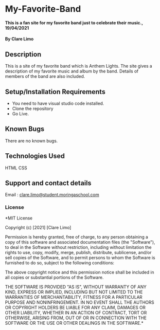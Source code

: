 # My-Favorite-Band
#### This is a fan site for my favorite band just to celebrate their music., 19/04/2021
#### By **Clare Limo**
## Description
This is a site of my favorite band which is Anthem Lights. The site gives a description of my favorite music and album by the band. Details of members of the band are also included. 
## Setup/Installation Requirements
* You need to have visual studio code installed.
* Clone the repository
* Go Live.

## Known Bugs
There are no known bugs.
## Technologies Used
HTML CSS
## Support and contact details
Email : clare.limo@student.moringaschool.com
### License
*MIT License

Copyright (c) [2021] [Clare Limo]

Permission is hereby granted, free of charge, to any person obtaining a copy
of this software and associated documentation files (the "Software"), to deal
in the Software without restriction, including without limitation the rights
to use, copy, modify, merge, publish, distribute, sublicense, and/or sell
copies of the Software, and to permit persons to whom the Software is
furnished to do so, subject to the following conditions:

The above copyright notice and this permission notice shall be included in all
copies or substantial portions of the Software.

THE SOFTWARE IS PROVIDED "AS IS", WITHOUT WARRANTY OF ANY KIND, EXPRESS OR
IMPLIED, INCLUDING BUT NOT LIMITED TO THE WARRANTIES OF MERCHANTABILITY,
FITNESS FOR A PARTICULAR PURPOSE AND NONINFRINGEMENT. IN NO EVENT SHALL THE
AUTHORS OR COPYRIGHT HOLDERS BE LIABLE FOR ANY CLAIM, DAMAGES OR OTHER
LIABILITY, WHETHER IN AN ACTION OF CONTRACT, TORT OR OTHERWISE, ARISING FROM,
OUT OF OR IN CONNECTION WITH THE SOFTWARE OR THE USE OR OTHER DEALINGS IN THE
SOFTWARE.*

  